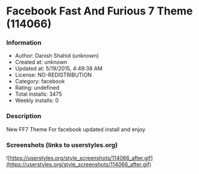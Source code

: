# Facebook Fast And Furious 7 Theme (114066)

### Information
- Author: Danish Shahid (unknown)
- Created at: unknown
- Updated at: 5/19/2015, 4:49:38 AM
- License: NO-REDISTRIBUTION
- Category: facebook
- Rating: undefined
- Total installs: 3475
- Weekly installs: 0


### Description
New FF7 Theme For facebook updated install and enjoy


### Screenshots (links to userstyles.org)
![https://userstyles.org/style_screenshots/114066_after.gif](https://userstyles.org/style_screenshots/114066_after.gif)


